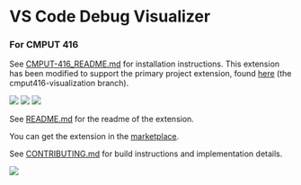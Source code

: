 # VS Code Debug Visualizer

### For CMPUT 416
See [CMPUT-416_README.md](CMPUT-416_README.md) for installation instructions. This extension has been modified to support the primary project extension, found [here](https://github.com/CodeQL-Visualization/vscode-codeql) (the cmput416-visualization branch).

[![](https://img.shields.io/static/v1?style=social&label=Sponsor&message=%E2%9D%A4&logo=GitHub&color&link=%3Curl%3E)](https://github.com/sponsors/hediet)
[![](https://img.shields.io/static/v1?style=social&label=Donate&message=%E2%9D%A4&logo=Paypal&color&link=%3Curl%3E)](https://www.paypal.com/cgi-bin/webscr?cmd=_s-xclick&hosted_button_id=ZP5F38L4C88UY&source=url)
[![](https://img.shields.io/twitter/follow/hediet_dev.svg?style=social)](https://twitter.com/intent/follow?screen_name=hediet_dev)

See [README.md](./extension/README.md) for the readme of the extension.

You can get the extension in the [marketplace](https://marketplace.visualstudio.com/items?itemName=hediet.debug-visualizer).

See [CONTRIBUTING.md](./CONTRIBUTING.md) for build instructions and implementation details.

![](./docs/doubly-linked-list-reverse-demo.gif)
